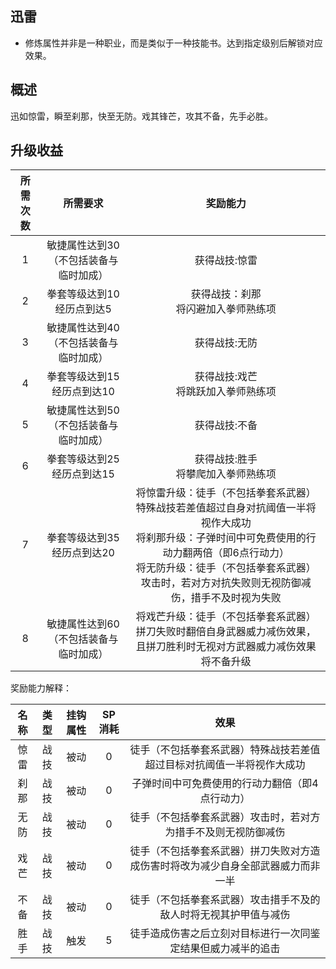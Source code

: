 ## 迅雷

* 修炼属性并非是一种职业，而是类似于一种技能书。达到指定级别后解锁对应效果。

## 概述

迅如惊雷，瞬至刹那，快至无防。戏其锋芒，攻其不备，先手必胜。

## 升级收益

所需次数|所需要求|奖励能力
:--:|:--:|:--:
1|敏捷属性达到30（不包括装备与临时加成）|获得战技:惊雷
2|拳套等级达到10<br>经历点到达5|获得战技：刹那<br>将闪避加入拳师熟练项
3|敏捷属性达到40（不包括装备与临时加成）|获得战技:无防
4|拳套等级达到15<br>经历点到达10|获得战技:戏芒<br>将跳跃加入拳师熟练项
5|敏捷属性达到50（不包括装备与临时加成）|获得战技:不备
6|拳套等级达到25<br>经历点到达15|获得战技:胜手<br>将攀爬加入拳师熟练项
7|拳套等级达到35<br>经历点到达20|将惊雷升级：徒手（不包括拳套系武器）特殊战技若差值超过自身对抗阈值一半将视作大成功<br>将刹那升级：子弹时间中可免费使用的行动力翻两倍（即6点行动力）<br>将无防升级：徒手（不包括拳套系武器）攻击时，若对方对抗失败则无视防御减伤，措手不及时视为失败
8|敏捷属性达到60（不包括装备与临时加成）|将戏芒升级：徒手（不包括拳套系武器）拼刀失败时翻倍自身武器威力减伤效果，且拼刀胜利时无视对方武器威力减伤效果<br>将不备升级|徒手（不包括拳套系武器）攻击措手不及的敌人时将无视其护甲值与减伤且伤害倍率增加50%：<br>将胜手升级：徒手造成伤害之后立刻对目标进行一次同鉴定结果的追击

奖励能力解释：

名称|类型|挂钩属性|SP消耗|效果
:--:|:--:|:--:|:--:|:--:
惊雷|战技|被动|0|徒手（不包括拳套系武器）特殊战技若差值超过目标对抗阈值一半将视作大成功
刹那|战技|被动|0|子弹时间中可免费使用的行动力翻倍（即4点行动力）
无防|战技|被动|0|徒手（不包括拳套系武器）攻击时，若对方为措手不及则无视防御减伤
戏芒|战技|被动|0|徒手（不包括拳套系武器）拼刀失败对方造成伤害时将改为减少自身全部武器威力而非一半
不备|战技|被动|0|徒手（不包括拳套系武器）攻击措手不及的敌人时将无视其护甲值与减伤
胜手|战技|触发|5|徒手造成伤害之后立刻对目标进行一次同鉴定结果但威力减半的追击

